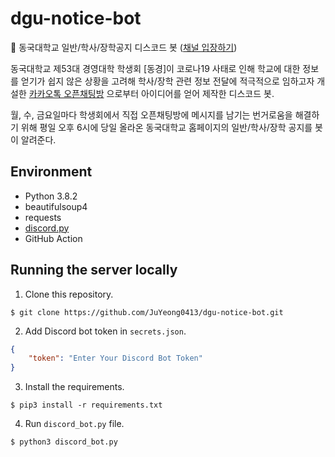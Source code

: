 # dgu-notice-bot
:elephant: 동국대학교 일반/학사/장학공지 디스코드 봇 ([채널 입장하기](https://discord.gg/XUhKUdA7Yx))  
  
동국대학교 제53대 경영대학 학생회 [동경]이 코로나19 사태로 인해 학교에 대한 정보를 얻기가 쉽지 않은 상황을 고려해
학사/장학 관련 정보 전달에 적극적으로 임하고자 개설한 [카카오톡 오픈채팅방](https://open.kakao.com/o/gxsRLaOc)
으로부터 아이디어를 얻어 제작한 디스코드 봇.  
  
월, 수, 금요일마다 학생회에서 직접 오픈채팅방에 메시지를 남기는 번거로움을 해결하기 위해 평일 오후 6시에 당일 올라온
동국대학교 홈페이지의 일반/학사/장학 공지를 봇이 알려준다.  

## Environment
* Python 3.8.2
* beautifulsoup4
* requests
* [discord.py](https://github.com/Rapptz/discord.py)
* GitHub Action

## Running the server locally
1. Clone this repository.
```terminal
$ git clone https://github.com/JuYeong0413/dgu-notice-bot.git
```
2. Add Discord bot token in `secrets.json`.
```json
{
    "token": "Enter Your Discord Bot Token"
}
```
3. Install the requirements.
```terminal
$ pip3 install -r requirements.txt
```
4. Run `discord_bot.py` file.
```terminal
$ python3 discord_bot.py
```
